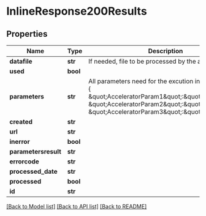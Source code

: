 # InlineResponse200Results

## Properties
Name | Type | Description | Notes
------------ | ------------- | ------------- | -------------
**datafile** | **str** | If needed, file to be processed by the accelerator. | [optional] 
**used** | **bool** |  | [optional] 
**parameters** | **str** | All parameters need for the excution in JSON format : {     \&quot;AcceleratorParam1\&quot;:\&quot;value1\&quot;,    \&quot;AcceleratorParam2\&quot;:\&quot;value2\&quot;,    \&quot;AcceleratorParam3\&quot;:\&quot;value3\&quot;} | [optional] 
**created** | **str** |  | [optional] 
**url** | **str** |  | [optional] 
**inerror** | **bool** |  | [optional] 
**parametersresult** | **str** |  | [optional] 
**errorcode** | **str** |  | [optional] 
**processed_date** | **str** |  | [optional] 
**processed** | **bool** |  | [optional] 
**id** | **str** |  | [optional] 

[[Back to Model list]](../README.md#documentation-for-models) [[Back to API list]](../README.md#documentation-for-api-endpoints) [[Back to README]](../README.md)


